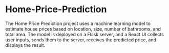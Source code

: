 # Home-Price-Prediction
The Home Price Prediction project uses a machine learning model to estimate house prices based on location, size, number of bathrooms, and total area. The model is deployed on a Flask server, and a React UI collects user inputs, sends them to the server, receives the predicted price, and displays the result.
